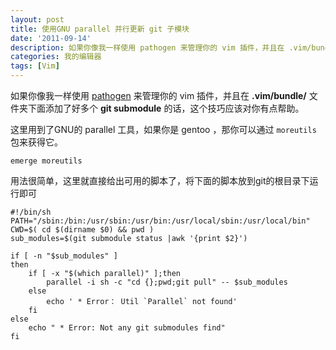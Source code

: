 ```yaml
---
layout: post
title: 使用GNU parallel 并行更新 git 子模块
date: '2011-09-14'
description: 如果你像我一样使用 pathogen 来管理你的 vim 插件，并且在 .vim/bundle/ 文件夹下面添加了好多个  submodule 的话，这个技巧应该对你有点帮助。
categories: 我的编辑器
tags: [Vim]
---
```

[1]: http://www.vim.org/scripts/script.php?script_id=2332 "pathogen"

如果你像我一样使用 [pathogen][1] 来管理你的 vim 插件，并且在 __.vim/bundle/__ 文件夹下面添加了好多个 __git submodule__ 的话，这个技巧应该对你有点帮助。

这里用到了GNU的 parallel 工具，如果你是 gentoo ，那你可以通过 `moreutils` 包来获得它。

	emerge moreutils

用法很简单，这里就直接给出可用的脚本了，将下面的脚本放到git的根目录下运行即可

	#!/bin/sh
	PATH="/sbin:/bin:/usr/sbin:/usr/bin:/usr/local/sbin:/usr/local/bin"
	CWD=$( cd $(dirname $0) && pwd )
	sub_modules=$(git submodule status |awk '{print $2}')
	 
	if [ -n "$sub_modules" ]
	then
	    if [ -x "$(which parallel)" ];then
	        parallel -i sh -c "cd {};pwd;git pull" -- $sub_modules
	    else
	        echo ' * Error： Util `Parallel` not found'
	    fi
	else
	    echo " * Error: Not any git submodules find"
	fi
